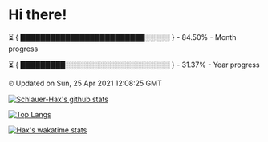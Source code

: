 # Hi there!

⏳ { █████████████████████████░░░░░ } - 84.50% - Month progress

⏳ { █████████░░░░░░░░░░░░░░░░░░░░░ } - 31.37% - Year progress

⏰ Updated on Sun, 25 Apr 2021 12:08:25 GMT


[![Schlauer-Hax's github stats](https://github-readme-stats.vercel.app/api?username=Schlauer-Hax&show_icons=true&theme=dark&count_private=true)](https://github.com/Schlauer-Hax)


[![Top Langs](https://github-readme-stats.vercel.app/api/top-langs/?username=Schlauer-Hax&layout=compact&theme=dark)](https://github.com/Schlauer-Hax?tab=repositories)


[![Hax's wakatime stats](https://github-readme-stats.vercel.app/api/wakatime?username=Hax&theme=dark)](https://wakatime.com/@Hax)

